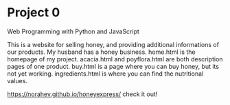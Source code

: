 # Project 0

Web Programming with Python and JavaScript

This is a website for selling honey, and providing additional informations of our products. My husband has a honey business. 
home.html is the homepage of my project. 
acacia.html and poyflora.html are both description pages of one product.
buy.html is a page where you can buy honey, but its not yet working. 
ingredients.html is where you can find the nutritional values. 

https://norahev.github.io/honeyexpress/ check it out!

